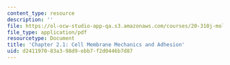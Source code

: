 ```yaml
---
content_type: resource
description: ''
file: https://ol-ocw-studio-app-qa.s3.amazonaws.com/courses/20-310j-molecular-cellular-and-tissue-biomechanics-spring-2015/d241197083a398d9ebb7f2d0446b7d87_MIT20_310JS15_Kamm_2.1.pdf
file_type: application/pdf
resourcetype: Document
title: 'Chapter 2.1: Cell Membrane Mechanics and Adhesion'
uid: d2411970-83a3-98d9-ebb7-f2d0446b7d87
---
```

